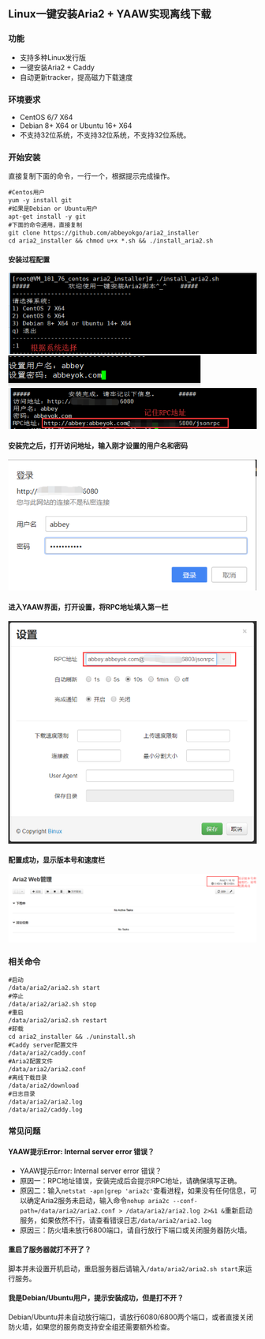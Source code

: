 ## Linux一键安装Aria2 + YAAW实现离线下载

### 功能
* 支持多种Linux发行版
* 一键安装Aria2 + Caddy
* 自动更新tracker，提高磁力下载速度

### 环境要求
* CentOS 6/7 X64
* Debian 8+ X64 or Ubuntu 16+ X64
* 不支持32位系统，不支持32位系统，不支持32位系统。

### 开始安装

直接复制下面的命令，一行一个，根据提示完成操作。

```
#Centos用户
yum -y install git
#如果是Debian or Ubuntu用户
apt-get install -y git
#下面的命令通用，直接复制
git clone https://github.com/abbeyokgo/aria2_installer
cd aria2_installer && chmod u+x *.sh && ./install_aria2.sh
```
#### 安装过程配置
![](1.png)
![](2.png)
![](3.png)

#### 安装完之后，打开访问地址，输入刚才设置的用户名和密码
![](4.png)

#### 进入YAAW界面，打开设置，将RPC地址填入第一栏
![](5.png)

#### 配置成功，显示版本号和速度栏
![](6.png)



### 相关命令
```
#启动
/data/aria2/aria2.sh start
#停止
/data/aria2/aria2.sh stop
#重启
/data/aria2/aria2.sh restart
#卸载
cd aria2_installer && ./uninstall.sh
#Caddy server配置文件
/data/aria2/caddy.conf
#Aria2配置文件
/data/aria2/aria2.conf
#离线下载目录
/data/aria2/download
#日志目录
/data/aria2/aria2.log
/data/aria2/caddy.log
```

### 常见问题
#### YAAW提示Error: Internal server error 错误？
* YAAW提示Error: Internal server error 错误？
* 原因一：RPC地址错误，安装完成后会提示RPC地址，请确保填写正确。
* 原因二：输入`netstat -apn|grep 'aria2c'`查看进程，如果没有任何信息，可以确定Aria2服务未启动，输入命令`nohup aria2c --conf-path=/data/aria2/aria2.conf > /data/aria2/aria2.log 2>&1 &`重新启动服务，如果依然不行，请查看错误日志`/data/aria2/aria2.log`
* 原因三：防火墙未放行6800端口，请自行放行下端口或关闭服务器防火墙。

#### 重启了服务器就打不开了？
脚本并未设置开机启动，重启服务器后请输入`/data/aria2/aria2.sh start`来运行服务。

#### 我是Debian/Ubuntu用户，提示安装成功，但是打不开？
Debian/Ubuntu并未自动放行端口，请放行6080/6800两个端口，或者直接关闭防火墙，如果您的服务商支持安全组还需要额外检查。

